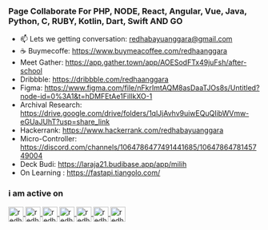 ### Page Collaborate For PHP, NODE, React, Angular, Vue, Java, Python, C, RUBY, Kotlin, Dart, Swift AND GO

- 📫 Lets we getting conversation: redhabayuanggara@gmail.com
- ☕️ Buymecoffe: https://www.buymeacoffee.com/redhaanggara
- Meet Gather: https://app.gather.town/app/AOESodFTx49juFsh/after-school
- Dribbble: https://dribbble.com/redhaanggara
- Figma: https://www.figma.com/file/nFkrImtAQM8asDaaTJOs8s/Untitled?node-id=0%3A1&t=hDMFEtAe1FiIlkXO-1
- Archival Research: https://drive.google.com/drive/folders/1qlJjAvhv9uiwEQuQIibWVmw-eGUaJUhT?usp=share_link
- Hackerrank: https://www.hackerrank.com/redhabayuanggara
- Micro-Controller: https://discord.com/channels/1064786477491441685/1064786478145749004
- Deck Budi: https://laraja21.budibase.app/app/milih
- On Learning : https://fastapi.tiangolo.com/
<h3 align="left">i am active on</h3>
<p align="left">

  <a href="https://www.linkedin.com/in/redha-bayu-anggara-55a219b9/" target="_blank">
    <img align="center" 
         src="https://user-images.githubusercontent.com/19183619/212618156-f7ebbdb0-4ede-4f40-9f50-8d3752d6e232.png" 
         alt="redha-bayu-anggara" 
         height="30" 
         width="30" />
  </a>
  

  <a href="https://medium.com/@redhabayuanggara" target="_blank">
    <img align="center" 
         src="https://img.icons8.com/color-glass/48/null/medium-logo.png" 
         alt="redha-bayu-anggara" 
         height="30" 
         width="30" />
  </a>
  
 <a href="https://dev.to/redhabayuanggara" target="_blank">
    <img align="center" 
         src="https://img.icons8.com/windows/256/null/dev.png" 
         alt="redha-bayu-anggara" 
         height="30" 
         width="30" />
  </a>
 
  <a href="https://www.instagram.com/redhabayuanggara/" target="_blank">
    <img align="center" 
         src="https://user-images.githubusercontent.com/19183619/212617850-ba0b6613-01ac-41c9-9739-dde185933d9c.png" 
         alt="redha-bayu-anggara" 
         height="30" 
         width="30" />
  </a>
  
  <a href="https://twitter.com/redhaanggara" target="_blank">
    <img align="center" 
         src="https://user-images.githubusercontent.com/19183619/212617531-5d5bbfe1-21f3-4d49-92e0-7123c637873e.png"
         alt="redha-bayu-anggara"
         height="30"
         width="30" />
  </a>
  
  
  <a href="https://www.youtube.com/channel/UChGOfZQd0xqy18pnUrk7cxw" target="_blank">
    <img align="center" 
         src="https://user-images.githubusercontent.com/19183619/212617433-a7020918-0777-4f58-98a3-9a504f70d256.png" 
         alt="redha-bayu-anggara" 
         height="30" 
         width="30" />
  </a>
  
  <a href="https://www.twitch.tv/redhaanggara" target="_blank">
    <img align="center" 
         src="https://user-images.githubusercontent.com/19183619/212617297-248b0035-532e-417e-88f4-e7759a095b16.png" 
         alt="redha-bayu-anggara" 
         height="30" 
         width="30"/>
  </a>

</p>
